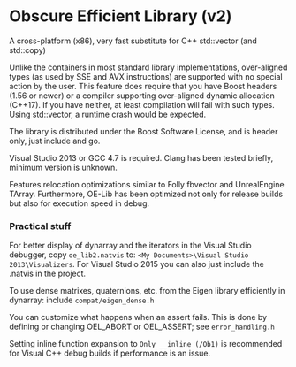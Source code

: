 # Obscure Efficient Library (v2)

A cross-platform (x86), very fast substitute for C++ std::vector (and std::copy)

Unlike the containers in most standard library implementations, over-aligned types (as used by SSE and AVX instructions) are supported with no special action by the user. This feature does require that you have Boost headers (1.56 or newer) or a compiler supporting over-aligned dynamic allocation (C++17). If you have neither, at least compilation will fail with such types. Using std::vector, a runtime crash would be expected.

The library is distributed under the Boost Software License, and is header only, just include and go.

Visual Studio 2013 or GCC 4.7 is required. Clang has been tested briefly, minimum version is unknown.

Features relocation optimizations similar to Folly fbvector and UnrealEngine TArray. Furthermore, OE-Lib has been optimized not only for release builds but also for execution speed in debug.

### Practical stuff

For better display of dynarray and the iterators in the Visual Studio debugger, copy `oe_lib2.natvis` to:
`<My Documents>\Visual Studio 2013\Visualizers`. For Visual Studio 2015 you can also just include the .natvis in the project.

To use dense matrixes, quaternions, etc. from the Eigen library efficiently in dynarray: include `compat/eigen_dense.h`

You can customize what happens when an assert fails. This is done by defining or changing OEL_ABORT or OEL_ASSERT; see `error_handling.h`

Setting inline function expansion to `Only __inline (/Ob1)` is recommended for Visual C++ debug builds if performance is an issue.
